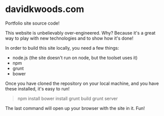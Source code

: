 davidkwoods.com
===============

Portfolio site source code!

This website is unbelievably over-engineered. Why? Because it's a great way to play with new technologies and to show how it's done!

In order to build this site locally, you need a few things:

- node.js (the site doesn't run on node, but the toolset uses it)
- npm
- grunt
- bower

Once you have cloned the repository on your local machine, and you have these installed, it's easy to run!

> npm install
> bower install
> grunt build
> grunt server

The last command will open up your browser with the site in it. Fun!
